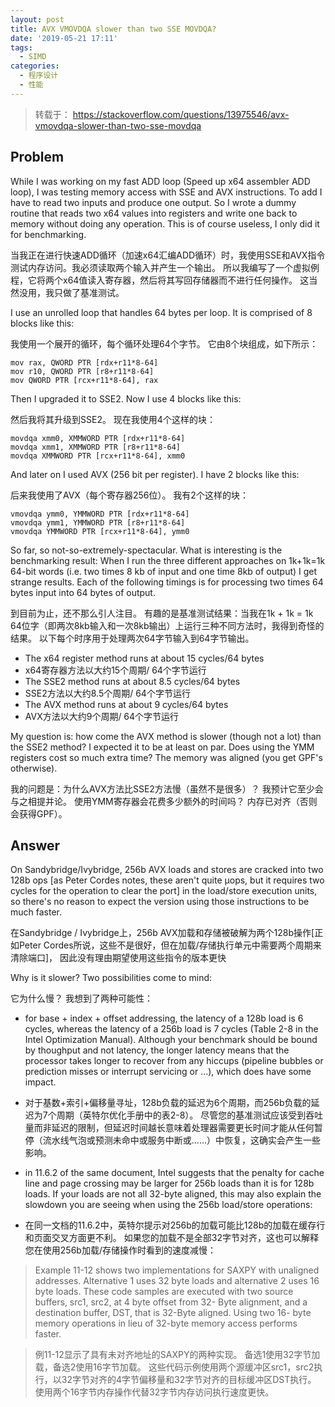 ```yaml
---
layout: post
title: AVX VMOVDQA slower than two SSE MOVDQA?
date: '2019-05-21 17:11'
tags:
  - SIMD
categories:
  - 程序设计
  - 性能
---
```


> 转载于： https://stackoverflow.com/questions/13975546/avx-vmovdqa-slower-than-two-sse-movdqa

<!--more-->

## Problem

While I was working on my fast ADD loop (Speed up x64 assembler ADD loop), I was testing memory access with SSE and AVX instructions. To add I have to read two inputs and produce one output. So I wrote a dummy routine that reads two x64 values into registers and write one back to memory without doing any operation. This is of course useless, I only did it for benchmarking.

当我正在进行快速ADD循环（加速x64汇编ADD循环）时，我使用SSE和AVX指令测试内存访问。我必须读取两个输入并产生一个输出。 所以我编写了一个虚拟例程，它将两个x64值读入寄存器，然后将其写回存储器而不进行任何操作。 这当然没用，我只做了基准测试。

I use an unrolled loop that handles 64 bytes per loop. It is comprised of 8 blocks like this:

我使用一个展开的循环，每个循环处理64个字节。 它由8个块组成，如下所示：

```
mov rax, QWORD PTR [rdx+r11*8-64]
mov r10, QWORD PTR [r8+r11*8-64]
mov QWORD PTR [rcx+r11*8-64], rax
```

Then I upgraded it to SSE2. Now I use 4 blocks like this:

然后我将其升级到SSE2。 现在我使用4个这样的块：

```
movdqa xmm0, XMMWORD PTR [rdx+r11*8-64]
movdqa xmm1, XMMWORD PTR [r8+r11*8-64]
movdqa XMMWORD PTR [rcx+r11*8-64], xmm0
```

And later on I used AVX (256 bit per register). I have 2 blocks like this:

后来我使用了AVX（每个寄存器256位）。 我有2个这样的块：

```
vmovdqa ymm0, YMMWORD PTR [rdx+r11*8-64]
vmovdqa ymm1, YMMWORD PTR [r8+r11*8-64]
vmovdqa YMMWORD PTR [rcx+r11*8-64], ymm0
```

So far, so not-so-extremely-spectacular. What is interesting is the benchmarking result: When I run the three different approaches on 1k+1k=1k 64-bit words (i.e. two times 8 kb of input and one time 8kb of output) I get strange results. Each of the following timings is for processing two times 64 bytes input into 64 bytes of output.

到目前为止，还不那么引人注目。 有趣的是基准测试结果：当我在1k + 1k = 1k 64位字（即两次8kb输入和一次8kb输出）上运行三种不同方法时，我得到奇怪的结果。 以下每个时序用于处理两次64字节输入到64字节输出。

- The x64 register method runs at about 15 cycles/64 bytes
- x64寄存器方法以大约15个周期/ 64个字节运行
- The SSE2 method runs at about 8.5 cycles/64 bytes
- SSE2方法以大约8.5个周期/ 64个字节运行
- The AVX method runs at about 9 cycles/64 bytes
- AVX方法以大约9个周期/ 64个字节运行

My question is: how come the AVX method is slower (though not a lot) than the SSE2 method? I expected it to be at least on par. Does using the YMM registers cost so much extra time? The memory was aligned (you get GPF's otherwise).

我的问题是：为什么AVX方法比SSE2方法慢（虽然不是很多）？ 我预计它至少会与之相提并论。 使用YMM寄存器会花费多少额外的时间吗？ 内存已对齐（否则会获得GPF）。

## Answer

On Sandybridge/Ivybridge, 256b AVX loads and stores are cracked into two 128b ops [as Peter Cordes notes, these aren't quite µops, but it requires two cycles for the operation to clear the port] in the load/store execution units, so there's no reason to expect the version using those instructions to be much faster.

在Sandybridge / Ivybridge上，256b AVX加载和存储被破解为两个128b操作[正如Peter Cordes所说，这些不是很好，但在加载/存储执行单元中需要两个周期来清除端口]， 因此没有理由期望使用这些指令的版本更快

Why is it slower? Two possibilities come to mind:

它为什么慢？ 我想到了两种可能性：

- for base + index + offset addressing, the latency of a 128b load is 6 cycles, whereas the latency of a 256b load is 7 cycles (Table 2-8 in the Intel Optimization Manual). Although your benchmark should be bound by thoughput and not latency, the longer latency means that the processor takes longer to recover from any hiccups (pipeline bubbles or prediction misses or interrupt servicing or ...), which does have some impact.

- 对于基数+索引+偏移量寻址，128b负载的延迟为6个周期，而256b负载的延迟为7个周期（英特尔优化手册中的表2-8）。 尽管您的基准测试应该受到吞吐量而非延迟的限制，但延迟时间越长意味着处理器需要更长时间才能从任何暂停（流水线气泡或预测未命中或服务中断或......）中恢复，这确实会产生一些影响。

- in 11.6.2 of the same document, Intel suggests that the penalty for cache line and page crossing may be larger for 256b loads than it is for 128b loads. If your loads are not all 32-byte aligned, this may also explain the slowdown you are seeing when using the 256b load/store operations:

- 在同一文档的11.6.2中，英特尔提示对256b的加载可能比128b的加载在缓存行和页面交叉方面更不利。 如果您的加载不是全部32字节对齐，这也可以解释您在使用256b加载/存储操作时看到的速度减慢：


> Example 11-12 shows two implementations for SAXPY with unaligned addresses. Alternative 1 uses 32 byte loads and alternative 2 uses 16 byte loads. These code samples are executed with two source buffers, src1, src2, at 4 byte offset from 32- Byte alignment, and a destination buffer, DST, that is 32-Byte aligned. Using two 16- byte memory operations in lieu of 32-byte memory access performs faster.

> 例11-12显示了具有未对齐地址的SAXPY的两种实现。 备选1使用32字节加载，备选2使用16字节加载。 这些代码示例使用两个源缓冲区src1，src2执行，以32字节对齐的4字节偏移量和32字节对齐的目标缓冲区DST执行。 使用两个16字节内存操作代替32字节内存访问执行速度更快。
